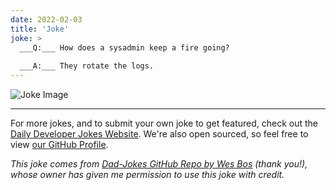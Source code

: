 ```yaml
---
date: 2022-02-03
title: 'Joke'
joke: >
  ___Q:___ How does a sysadmin keep a fire going?
  
  ___A:___ They rotate the logs.
---
```



![Joke Image](https://private.xtrp.io/projects/DailyDeveloperJokes/public_image_server/images/5e1259369613c.png)

---

For more jokes, and to submit your own joke to get featured, check out the [Daily Developer Jokes Website](https://dailydeveloperjokes.github.io/). We're also open sourced, so feel free to view [our GitHub Profile](https://github.com/dailydeveloperjokes).


_This joke comes from [Dad-Jokes GitHub Repo by Wes Bos](https://github.com/wesbos/dad-jokes) (thank you!), whose owner has given me permission to use this joke with credit._

<!--
Joke text:
**Q:** How does a sysadmin keep a fire going?

**A:** They rotate the logs.
 -->


